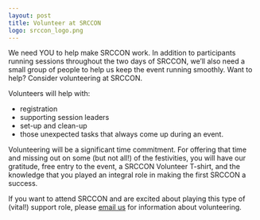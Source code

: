 ```yaml
---
layout: post
title: Volunteer at SRCCON
logo: srccon_logo.png
---
```

<p class="bodybig">We need YOU to help make SRCCON work. In addition to participants running sessions throughout the two days of SRCCON, we&rsquo;ll also need a small group of people to help us keep the event running smoothly. Want to help? Consider volunteering at SRCCON.</p>

Volunteers will help with:

* registration
* supporting session leaders
* set-up and clean-up
* those unexpected tasks that always come up during an event.

Volunteering will be a significant time commitment. For offering that time and missing out on some (but not all!) of the festivities, you will have our gratitude, free entry to the event, a SRCCON Volunteer T-shirt, and the knowledge that you played an integral role in making the first SRCCON a success.

If you want to attend SRCCON and are excited about playing this type of (vital!) support role, please [email us](srccon@opennews.org) for information about volunteering.
